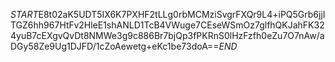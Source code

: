 $START$E8t02aK5UDT5IX6K7PXHF2tLLg0rbMCMziSvgrFXQr9L4+iPQ5Grb6jjITGZ6hh967HtFv2HleE1shANLD1TcB4VWuge7CEseWSmOz7glfhQKJahFK324yuB7cEXgvQvDt8NMWe3g9c886Br7bjQp3fPKRnS0lHzFzfh0eZu7O7nAw/aDGy58Ze9Ug1DJFD/1cZoAewetg+eKc1be73doA==$END$
